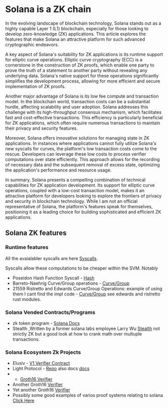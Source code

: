 # Solana is a ZK chain
In the evolving landscape of blockchain technology, Solana stands out as a highly capable Layer 1 (L1) blockchain, especially for those looking to develop zero-knowledge (ZK) applications. This article explores the features that make Solana an attractive platform for such advanced cryptographic endeavors.

A key aspect of Solana's suitability for ZK applications is its runtime support for elliptic curve operations. Elliptic curve cryptography (ECC) is a cornerstone in the construction of ZK proofs, which enable one party to prove the truth of a statement to another party without revealing any underlying data. Solana's native support for these operations significantly simplifies the development process, allowing for more efficient and secure implementation of ZK proofs.

Another major advantage of Solana is its low fee compute and transaction model. In the blockchain world, transaction costs can be a substantial hurdle, affecting scalability and user adoption. Solana addresses this challenge with its high-throughput consensus mechanism, which facilitates fast and cost-effective transactions. This efficiency is particularly beneficial for ZK applications, which often require numerous transactions to maintain their privacy and security features.

Moreover, Solana offers innovative solutions for managing state in ZK applications. In instances where applications cannot fully utilize Solana's new syscalls for curves, the platform's low transaction costs come to the rescue. Developers can leverage these low costs to process verifier computations over state efficiently. This approach allows for the recording of necessary data and the subsequent removal of excess state, optimizing the application's performance and resource usage.

In summary, Solana presents a compelling combination of technical capabilities for ZK application development. Its support for elliptic curve operations, coupled with a low-cost transaction model, makes it an attractive platform for developers looking to explore the frontiers of privacy and security in blockchain technology. While I am not an official representative of Solana, the platform's features speak for themselves, positioning it as a leading choice for building sophisticated and efficient ZK applications.

## Solana ZK features

### Runtime features
All the avaialabler syscalls are here [Syscalls](https://github.com/solana-labs/solana/blob/501458a7daa023eb2c64a18d54ad618d4305af68/sdk/program/src/syscalls/definitions.rs#L65).

Syscalls allow these computations to be cheaper within the SVM.
Notably
* Poseidon Hash Function Syscall - [Hash](https://github.com/solana-labs/solana/blob/501458a7daa023eb2c64a18d54ad618d4305af68/sdk/program/src/poseidon.rs#L170)
* Barreto-Naehrig Curve/Group operations - [Curve/Group](https://github.com/solana-labs/solana/blob/501458a7daa023eb2c64a18d54ad618d4305af68/sdk/program/src/alt_bn128/mod.rs)
* 21559 Ristretto and Edwards Curve/Group Operations: example of using them I cant find the impl code  - [Curve/Group](https://github.com/solana-labs/solana/tree/501458a7daa023eb2c64a18d54ad618d4305af68/zk-token-sdk/src/curve25519) see edwards and ristretto rust modules.


### Solana Vended Contracts/Programs  

* zk token program - [Solana Docs](https://docs.solana.com/developing/runtime-facilities/zk-token-proof)
* Stealth ,Written by a former solana labs employee Larry Wu [Stealth](https://github.com/metaplex-foundation/metaplex-incubating-programs/tree/main/stealth) not strictly ZK but a good look at how to crank math over multuple transactions.

### Solana Ecosystem Zk Projects
* Elusiv - [V1 Verifier Contract](https://github.com/elusiv-privacy/elusiv/blob/master/elusiv/src/instruction.rs) 
* Light Protocol - [Repo](https://github.com/Lightprotocol/light-protocol) also docs [docs](https://docs.lightprotocol.com/core-concepts/lifecycle-of-a-light-transaction)
* * [Groth16 Verifier ](https://github.com/Lightprotocol/groth16-solana)
* Another Groth16 [Verifier ](https://github.com/aneopsy/groth16-sol-verifier/blob/main/README.md)
* Yet another Groth16 [Verifier](https://github.com/zkLinkProtocol/groth16-sol-verifier)
* Possibly some good examples of varios proof systems relating to solana [Click Here](https://github.com/umi-ag/sion/tree/alpha/crates-solana)

